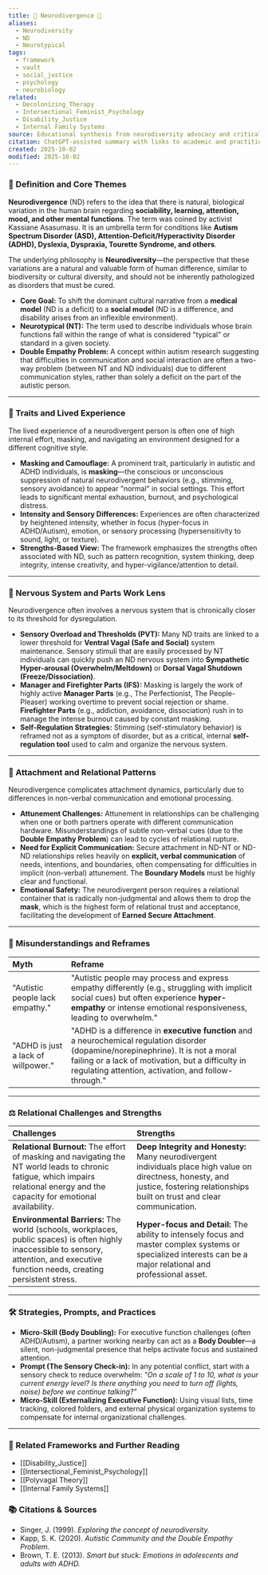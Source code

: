 ```yaml
---
title: 🧠 Neurodivergence 🧬
aliases:
  - Neurodiversity
  - ND
  - Neurotypical
tags:
  - framework
  - vault
  - social_justice
  - psychology
  - neurobiology
related:
  - Decolonizing_Therapy
  - Intersectional_Feminist_Psychology
  - Disability_Justice
  - Internal Family Systems
source: Educational synthesis from neurodiversity advocacy and critical psychology
citation: ChatGPT-assisted summary with links to academic and practitioner materials
created: 2025-10-02
modified: 2025-10-02
---
```


<!-- @format -->

### 🧩 Definition and Core Themes

**Neurodivergence** (ND) refers to the idea that there is natural, biological variation in the human brain regarding **sociability, learning, attention, mood, and other mental functions**. The term was coined by activist Kassiane Asasumasu. It is an umbrella term for conditions like **Autism Spectrum Disorder (ASD), Attention-Deficit/Hyperactivity Disorder (ADHD), Dyslexia, Dyspraxia, Tourette Syndrome, and others**.

The underlying philosophy is **Neurodiversity**—the perspective that these variations are a natural and valuable form of human difference, similar to biodiversity or cultural diversity, and should not be inherently pathologized as disorders that must be cured.

- **Core Goal:** To shift the dominant cultural narrative from a **medical model** (ND is a deficit) to a **social model** (ND is a difference, and disability arises from an inflexible environment).
- **Neurotypical (NT):** The term used to describe individuals whose brain functions fall within the range of what is considered "typical" or standard in a given society.
- **Double Empathy Problem:** A concept within autism research suggesting that difficulties in communication and social interaction are often a two-way problem (between NT and ND individuals) due to different communication styles, rather than solely a deficit on the part of the autistic person.

---

### 🌿 Traits and Lived Experience

The lived experience of a neurodivergent person is often one of high internal effort, masking, and navigating an environment designed for a different cognitive style.

- **Masking and Camouflage:** A prominent trait, particularly in autistic and ADHD individuals, is **masking**—the conscious or unconscious suppression of natural neurodivergent behaviors (e.g., stimming, sensory avoidance) to appear "normal" in social settings. This effort leads to significant mental exhaustion, burnout, and psychological distress.
- **Intensity and Sensory Differences:** Experiences are often characterized by heightened intensity, whether in focus (hyper-focus in ADHD/Autism), emotion, or sensory processing (hypersensitivity to sound, light, or texture).
- **Strengths-Based View:** The framework emphasizes the strengths often associated with ND, such as pattern recognition, system thinking, deep integrity, intense creativity, and hyper-vigilance/attention to detail.

---

### 🧠 Nervous System and Parts Work Lens

Neurodivergence often involves a nervous system that is chronically closer to its threshold for dysregulation.

- **Sensory Overload and Thresholds (PVT):** Many ND traits are linked to a lower threshold for **Ventral Vagal (Safe and Social)** system maintenance. Sensory stimuli that are easily processed by NT individuals can quickly push an ND nervous system into **Sympathetic Hyper-arousal (Overwhelm/Meltdown)** or **Dorsal Vagal Shutdown (Freeze/Dissociation)**.
- **Manager and Firefighter Parts (IFS):** Masking is largely the work of highly active **Manager Parts** (e.g., The Perfectionist, The People-Pleaser) working overtime to prevent social rejection or shame. **Firefighter Parts** (e.g., addiction, avoidance, dissociation) rush in to manage the intense burnout caused by constant masking.
- **Self-Regulation Strategies:** Stimming (self-stimulatory behavior) is reframed not as a symptom of disorder, but as a critical, internal **self-regulation tool** used to calm and organize the nervous system.

---

### 💞 Attachment and Relational Patterns

Neurodivergence complicates attachment dynamics, particularly due to differences in non-verbal communication and emotional processing.

- **Attunement Challenges:** Attunement in relationships can be challenging when one or both partners operate with different communication hardware. Misunderstandings of subtle non-verbal cues (due to the **Double Empathy Problem**) can lead to cycles of relational rupture.
- **Need for Explicit Communication:** Secure attachment in ND-NT or ND-ND relationships relies heavily on **explicit, verbal communication** of needs, intentions, and boundaries, often compensating for difficulties in implicit (non-verbal) attunement. The **Boundary Models** must be highly clear and functional.
- **Emotional Safety:** The neurodivergent person requires a relational container that is radically non-judgmental and allows them to drop the **mask**, which is the highest form of relational trust and acceptance, facilitating the development of **Earned Secure Attachment**.

---

### 🔄 Misunderstandings and Reframes

| Myth                                | Reframe                                                                                                                                                                                                                                          |
| :---------------------------------- | :----------------------------------------------------------------------------------------------------------------------------------------------------------------------------------------------------------------------------------------------- |
| "Autistic people lack empathy."     | "Autistic people may process and express empathy differently (e.g., struggling with implicit social cues) but often experience **hyper-empathy** or intense emotional responsiveness, leading to overwhelm."                                     |
| "ADHD is just a lack of willpower." | "ADHD is a difference in **executive function** and a neurochemical regulation disorder (dopamine/norepinephrine). It is not a moral failing or a lack of motivation, but a difficulty in regulating attention, activation, and follow-through." |

---

### ⚖️ Relational Challenges and Strengths

| Challenges                                                                                                                                                                               | Strengths                                                                                                                                                                             |
| :--------------------------------------------------------------------------------------------------------------------------------------------------------------------------------------- | :------------------------------------------------------------------------------------------------------------------------------------------------------------------------------------ |
| **Relational Burnout:** The effort of masking and navigating the NT world leads to chronic fatigue, which impairs relational energy and the capacity for emotional availability.         | **Deep Integrity and Honesty:** Many neurodivergent individuals place high value on directness, honesty, and justice, fostering relationships built on trust and clear communication. |
| **Environmental Barriers:** The world (schools, workplaces, public spaces) is often highly inaccessible to sensory, attention, and executive function needs, creating persistent stress. | **Hyper-focus and Detail:** The ability to intensely focus and master complex systems or specialized interests can be a major relational and professional asset.                      |

---

### 🛠️ Strategies, Prompts, and Practices

- **Micro-Skill (Body Doubling):** For executive function challenges (often ADHD/Autism), a partner working nearby can act as a **Body Doubler**—a silent, non-judgmental presence that helps activate focus and sustained attention.
- **Prompt (The Sensory Check-in):** In any potential conflict, start with a sensory check to reduce overwhelm: _"On a scale of 1 to 10, what is your current energy level? Is there anything you need to turn off (lights, noise) before we continue talking?"_
- **Micro-Skill (Externalizing Executive Function):** Using visual lists, time tracking, colored folders, and external physical organization systems to compensate for internal organizational challenges.

---

### 🔗 Related Frameworks and Further Reading

- [[Disability_Justice]]
- [[Intersectional_Feminist_Psychology]]
- [[Polyvagal Theory]]
- [[Internal Family Systems]]

### 📚 Citations & Sources

- Singer, J. (1999). _Exploring the concept of neurodiversity._
- Kapp, S. K. (2020). _Autistic Community and the Double Empathy Problem._
- Brown, T. E. (2013). _Smart but stuck: Emotions in adolescents and adults with ADHD._
